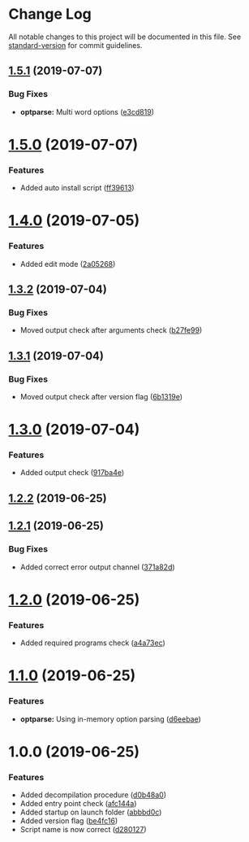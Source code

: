 # Change Log

All notable changes to this project will be documented in this file. See [standard-version](https://github.com/conventional-changelog/standard-version) for commit guidelines.

<a name="1.5.1"></a>
## [1.5.1](https://github.com/blkgoose/bashball/compare/v1.5.0...v1.5.1) (2019-07-07)


### Bug Fixes

* **optparse:** Multi word options ([e3cd819](https://github.com/blkgoose/bashball/commit/e3cd819))



<a name="1.5.0"></a>
# [1.5.0](https://github.com/blkgoose/bashball/compare/v1.4.0...v1.5.0) (2019-07-07)


### Features

* Added auto install script ([ff39613](https://github.com/blkgoose/bashball/commit/ff39613))



<a name="1.4.0"></a>
# [1.4.0](https://github.com/blkgoose/bashball/compare/v1.3.2...v1.4.0) (2019-07-05)


### Features

* Added edit mode ([2a05268](https://github.com/blkgoose/bashball/commit/2a05268))



<a name="1.3.2"></a>
## [1.3.2](https://github.com/blkgoose/bashball/compare/v1.3.1...v1.3.2) (2019-07-04)


### Bug Fixes

* Moved output check after arguments check ([b27fe99](https://github.com/blkgoose/bashball/commit/b27fe99))



<a name="1.3.1"></a>
## [1.3.1](https://github.com/blkgoose/bashball/compare/v1.3.0...v1.3.1) (2019-07-04)


### Bug Fixes

* Moved output check after version flag ([6b1319e](https://github.com/blkgoose/bashball/commit/6b1319e))



<a name="1.3.0"></a>
# [1.3.0](https://github.com/blkgoose/bashball/compare/v1.2.2...v1.3.0) (2019-07-04)


### Features

* Added output check ([917ba4e](https://github.com/blkgoose/bashball/commit/917ba4e))



<a name="1.2.2"></a>
## [1.2.2](https://github.com/blkgoose/bashball/compare/v1.2.1...v1.2.2) (2019-06-25)



<a name="1.2.1"></a>
## [1.2.1](https://github.com/blkgoose/bashball/compare/v1.2.0...v1.2.1) (2019-06-25)


### Bug Fixes

* Added correct error output channel ([371a82d](https://github.com/blkgoose/bashball/commit/371a82d))



<a name="1.2.0"></a>
# [1.2.0](https://github.com/blkgoose/bashball/compare/v1.1.0...v1.2.0) (2019-06-25)


### Features

* Added required programs check ([a4a73ec](https://github.com/blkgoose/bashball/commit/a4a73ec))



<a name="1.1.0"></a>
# [1.1.0](https://github.com/blkgoose/bashball/compare/v1.0.0...v1.1.0) (2019-06-25)


### Features

* **optparse:** Using in-memory option parsing ([d6eebae](https://github.com/blkgoose/bashball/commit/d6eebae))



<a name="1.0.0"></a>
# 1.0.0 (2019-06-25)


### Features

* Added decompilation procedure ([d0b48a0](https://github.com/blkgoose/bashball/commit/d0b48a0))
* Added entry point check ([afc144a](https://github.com/blkgoose/bashball/commit/afc144a))
* Added startup on launch folder ([abbbd0c](https://github.com/blkgoose/bashball/commit/abbbd0c))
* Added version flag ([be4fc16](https://github.com/blkgoose/bashball/commit/be4fc16))
* Script name is now correct ([d280127](https://github.com/blkgoose/bashball/commit/d280127))

